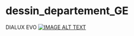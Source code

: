# dessin_departement_GE
DIALUX EVO 
[![IMAGE ALT TEXT](http://img.youtube.com/vi/eydGTA6ISk4/0.jpg)](http://www.youtube.com/watch?v=eydGTA6ISk4"tachy")  
